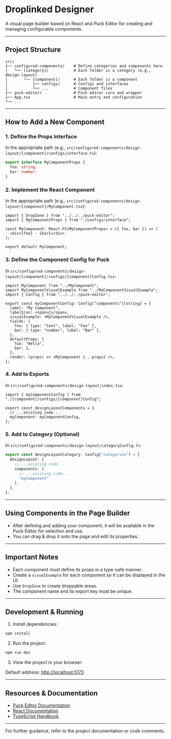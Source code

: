 # Droplinked Designer

A visual page builder based on React and Puck Editor for creating and managing configurable components.

---

## Project Structure

```
src/
├── configured-components/    # Define categories and components here
│   └── [category]/           # Each folder is a category (e.g., design-layout)
│       └── [component]/      # Each folder is a component
│           ├── configs/      # Configs and interfaces
│           └── ...           # Component files
├── puck-editor/              # Puck editor core and wrapper
├── App.tsx                   # Main entry and configuration
└── ...
```

---

## How to Add a New Component

### 1. Define the Props Interface

In the appropriate path (e.g., `src/configured-components/design-layout/[component]/configs/interface.ts`):

```typescript
export interface MyComponentProps {
  foo: string;
  bar: number;
}
```

### 2. Implement the React Component

In the appropriate path (e.g., `src/configured-components/design-layout/[component]/MyComponent.tsx`):

```tsx
import { DropZone } from "../../../puck-editor";
import { MyComponentProps } from "./configs/interface";

const MyComponent: React.FC<MyComponentProps> = ({ foo, bar }) => (
  <div>{foo} - {bar}</div>
);

export default MyComponent;
```

### 3. Define the Component Config for Puck

In `src/configured-components/design-layout/[component]/configs/[component]Config.tsx`:

```tsx
import MyComponent from "../MyComponent";
import MyComponentVisualExample from "../MyComponentVisualExample";
import { Config } from "../../../puck-editor";

export const myComponentConfig: Config["components"][string] = {
  label: "My Component",
  labelIcon: <span>🌟</span>,
  visualExample: <MyComponentVisualExample />,
  fields: {
    foo: { type: "text", label: "Foo" },
    bar: { type: "number", label: "Bar" },
  },
  defaultProps: {
    foo: "Hello",
    bar: 1,
  },
  render: (props) => <MyComponent {...props} />,
};
```

### 4. Add to Exports

In `src/configured-components/design-layout/index.tsx`:

```tsx
import { myComponentConfig } from "./[component]/configs/[component]Config";

export const designLayoutComponents = {
  // ...existing code...
  myComponent: myComponentConfig,
};
```

### 5. Add to Category (Optional)

In `src/configured-components/design-layout/categoryConfig.ts`:

```typescript
export const designLayoutCategory: Config["categories"] = {
  designLayout: {
    // ...existing code...
    components: [
      // ...existing code...
      "myComponent"
    ],
  },
};
```

---

## Using Components in the Page Builder

- After defining and adding your component, it will be available in the Puck Editor for selection and use.
- You can drag & drop it onto the page and edit its properties.

---

## Important Notes

- Each component must define its props in a type-safe manner.
- Create a `visualExample` for each component so it can be displayed in the UI.
- Use `DropZone` to create droppable areas.
- The component name and its export key must be unique.

---

## Development & Running

1. Install dependencies:
```bash
npm install
```

2. Run the project:
```bash
npm run dev
```

3. View the project in your browser:

Default address: [http://localhost:5173](http://localhost:5173)

---

## Resources & Documentation

- [Puck Editor Documentation](https://puck-editor.com/docs)
- [React Documentation](https://react.dev/)
- [TypeScript Handbook](https://www.typescriptlang.org/docs/)

---

For further guidance, refer to the project documentation or code comments.